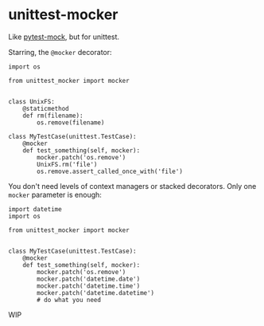# unittest-mocker

Like [pytest-mock](https://github.com/pytest-dev/pytest-mock), but for unittest.

Starring, the `@mocker` decorator:

```
import os

from unittest_mocker import mocker


class UnixFS:
    @staticmethod
    def rm(filename):
        os.remove(filename)

class MyTestCase(unittest.TestCase):
    @mocker
    def test_something(self, mocker):
        mocker.patch('os.remove')
        UnixFS.rm('file')
        os.remove.assert_called_once_with('file')
```


You don't need levels of context managers or stacked decorators. Only one `mocker` parameter is enough:

```
import datetime
import os

from unittest_mocker import mocker


class MyTestCase(unittest.TestCase):
    @mocker
    def test_something(self, mocker):
        mocker.patch('os.remove')
        mocker.patch('datetime.date')
        mocker.patch('datetime.time')
        mocker.patch('datetime.datetime')
        # do what you need

```


WIP
